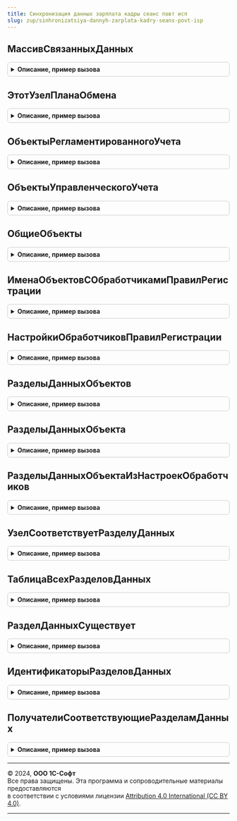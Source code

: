 ```yaml
---
title: Синхронизация данных зарплата кадры сеанс повт исп
slug: zup/sinhronizatsiya-dannyh-zarplata-kadry-seans-povt-isp
---
```



## МассивСвязанныхДанных
<details style="margin: 1em 0; padding: 0.5em; border: 1px solid #ccc; border-radius: 6px;">

<summary style="font-weight: bold; cursor: pointer;">Описание, пример вызова</summary>

```bsl

Функция МассивСвязанныхДанных(ИмяПланаОбмена, ПолноеИмяОбъектаМетаданных) Экспорт
```

Пример вызова
```bsl
Результат = СинхронизацияДанныхЗарплатаКадрыСеансПовтИсп.МассивСвязанныхДанных(ИмяПланаОбмена, ПолноеИмяОбъектаМетаданных) 
```
</details>

## ЭтотУзелПланаОбмена
<details style="margin: 1em 0; padding: 0.5em; border: 1px solid #ccc; border-radius: 6px;">

<summary style="font-weight: bold; cursor: pointer;">Описание, пример вызова</summary>

```bsl

Функция ЭтотУзелПланаОбмена(ИмяПланаОбмена) Экспорт
```

Пример вызова
```bsl
Результат = СинхронизацияДанныхЗарплатаКадрыСеансПовтИсп.ЭтотУзелПланаОбмена(ИмяПланаОбмена) 
```
</details>

## ОбъектыРегламентированногоУчета
<details style="margin: 1em 0; padding: 0.5em; border: 1px solid #ccc; border-radius: 6px;">

<summary style="font-weight: bold; cursor: pointer;">Описание, пример вызова</summary>

```bsl

Функция ОбъектыРегламентированногоУчета() Экспорт
```

Пример вызова
```bsl
Результат = СинхронизацияДанныхЗарплатаКадрыСеансПовтИсп.ОбъектыРегламентированногоУчета() 
```
</details>

## ОбъектыУправленческогоУчета
<details style="margin: 1em 0; padding: 0.5em; border: 1px solid #ccc; border-radius: 6px;">

<summary style="font-weight: bold; cursor: pointer;">Описание, пример вызова</summary>

```bsl

Функция ОбъектыУправленческогоУчета() Экспорт
```

Пример вызова
```bsl
Результат = СинхронизацияДанныхЗарплатаКадрыСеансПовтИсп.ОбъектыУправленческогоУчета() 
```
</details>

## ОбщиеОбъекты
<details style="margin: 1em 0; padding: 0.5em; border: 1px solid #ccc; border-radius: 6px;">

<summary style="font-weight: bold; cursor: pointer;">Описание, пример вызова</summary>

```bsl

Функция ОбщиеОбъекты() Экспорт
```

Пример вызова
```bsl
Результат = СинхронизацияДанныхЗарплатаКадрыСеансПовтИсп.ОбщиеОбъекты() 
```
</details>

## ИменаОбъектовСОбработчикамиПравилРегистрации
<details style="margin: 1em 0; padding: 0.5em; border: 1px solid #ccc; border-radius: 6px;">

<summary style="font-weight: bold; cursor: pointer;">Описание, пример вызова</summary>

```bsl

Функция ИменаОбъектовСОбработчикамиПравилРегистрации() Экспорт
```

Пример вызова
```bsl
Результат = СинхронизацияДанныхЗарплатаКадрыСеансПовтИсп.ИменаОбъектовСОбработчикамиПравилРегистрации() 
```
</details>

## НастройкиОбработчиковПравилРегистрации
<details style="margin: 1em 0; padding: 0.5em; border: 1px solid #ccc; border-radius: 6px;">

<summary style="font-weight: bold; cursor: pointer;">Описание, пример вызова</summary>

```bsl

// См. СинхронизацияДанныхЗарплатаКадрыСервер.НастройкиОбработчиковПравилРегистрации
Функция НастройкиОбработчиковПравилРегистрации(ИмяОбъекта) Экспорт
```

Пример вызова
```bsl
Результат = СинхронизацияДанныхЗарплатаКадрыСеансПовтИсп.НастройкиОбработчиковПравилРегистрации(ИмяОбъекта) 
```
</details>

## РазделыДанныхОбъектов
<details style="margin: 1em 0; padding: 0.5em; border: 1px solid #ccc; border-radius: 6px;">

<summary style="font-weight: bold; cursor: pointer;">Описание, пример вызова</summary>

```bsl

// См. СинхронизацияДанныхЗарплатаКадрыСервер.РазделыДанныхОбъектов
Функция РазделыДанныхОбъектов(ИмяПланаОбмена = "ОбменВРаспределеннойИнформационнойБазе") Экспорт
```

Пример вызова
```bsl
Результат = СинхронизацияДанныхЗарплатаКадрыСеансПовтИсп.РазделыДанныхОбъектов(ИмяПланаОбмена);
```
</details>

## РазделыДанныхОбъекта
<details style="margin: 1em 0; padding: 0.5em; border: 1px solid #ccc; border-radius: 6px;">

<summary style="font-weight: bold; cursor: pointer;">Описание, пример вызова</summary>

```bsl

// См. СинхронизацияДанныхЗарплатаКадрыСервер.РазделыДанныхОбъекта
Функция РазделыДанныхОбъекта(ИмяОбъекта) Экспорт
```

Пример вызова
```bsl
Результат = СинхронизацияДанныхЗарплатаКадрыСеансПовтИсп.РазделыДанныхОбъекта(ИмяОбъекта) 
```
</details>

## РазделыДанныхОбъектаИзНастроекОбработчиков
<details style="margin: 1em 0; padding: 0.5em; border: 1px solid #ccc; border-radius: 6px;">

<summary style="font-weight: bold; cursor: pointer;">Описание, пример вызова</summary>

```bsl

// См. СинхронизацияДанныхЗарплатаКадрыСервер.РазделыДанныхОбъектаИзНастроекОбработчиков
Функция РазделыДанныхОбъектаИзНастроекОбработчиков(ИмяОбъекта) Экспорт
```

Пример вызова
```bsl
Результат = СинхронизацияДанныхЗарплатаКадрыСеансПовтИсп.РазделыДанныхОбъектаИзНастроекОбработчиков(ИмяОбъекта) 
```
</details>

## УзелСоответствуетРазделуДанных
<details style="margin: 1em 0; padding: 0.5em; border: 1px solid #ccc; border-radius: 6px;">

<summary style="font-weight: bold; cursor: pointer;">Описание, пример вызова</summary>

```bsl

// Определяет соответствует ли узел разделу данных.
//
// Параметры:
//  Узел - ПланОбменаСсылка.ОбменВРаспределеннойИнформационнойБазе,ПланОбменаСсылка.АвтономнаяРабота
//  РазделДанных - Строка - идентификатор раздела данных
//
// Возвращаемое значение:
//  Булево
Функция УзелСоответствуетРазделуДанных(Узел, РазделДанных) Экспорт
```

Пример вызова
```bsl
Результат = СинхронизацияДанныхЗарплатаКадрыСеансПовтИсп.УзелСоответствуетРазделуДанных(Узел, РазделДанных) 
```
</details>

## ТаблицаВсехРазделовДанных
<details style="margin: 1em 0; padding: 0.5em; border: 1px solid #ccc; border-radius: 6px;">

<summary style="font-weight: bold; cursor: pointer;">Описание, пример вызова</summary>

```bsl

// Возвращает таблицу всех разделов данных.
//
// Возвращаемое значение:
//  ТаблицаЗначений:
// * Идентификатор - Строка
// * Представление - Строка
// * Родитель - Строка - идентификатор родителя
// * Картинка - Картинка - картинка из библиотеки картинок
Функция ТаблицаВсехРазделовДанных() Экспорт
```

Пример вызова
```bsl
Результат = СинхронизацияДанныхЗарплатаКадрыСеансПовтИсп.ТаблицаВсехРазделовДанных() 
```
</details>

## РазделДанныхСуществует
<details style="margin: 1em 0; padding: 0.5em; border: 1px solid #ccc; border-radius: 6px;">

<summary style="font-weight: bold; cursor: pointer;">Описание, пример вызова</summary>

```bsl

// Определяет существует ли раздел данных с заданным идентификатором
//
// Параметры:
//  Идентификатор - Строка
//
// Возвращаемое значение:
//  Булево
Функция РазделДанныхСуществует(Идентификатор) Экспорт
```

Пример вызова
```bsl
Результат = СинхронизацияДанныхЗарплатаКадрыСеансПовтИсп.РазделДанныхСуществует(Идентификатор) 
```
</details>

## ИдентификаторыРазделовДанных
<details style="margin: 1em 0; padding: 0.5em; border: 1px solid #ccc; border-radius: 6px;">

<summary style="font-weight: bold; cursor: pointer;">Описание, пример вызова</summary>

```bsl

// См. СинхронизацияДанныхЗарплатаКадрыСервер.ИдентификаторыРазделовДанных
Функция ИдентификаторыРазделовДанных() Экспорт
```

Пример вызова
```bsl
Результат = СинхронизацияДанныхЗарплатаКадрыСеансПовтИсп.ИдентификаторыРазделовДанных() 
```
</details>

## ПолучателиСоответствующиеРазделамДанных
<details style="margin: 1em 0; padding: 0.5em; border: 1px solid #ccc; border-radius: 6px;">

<summary style="font-weight: bold; cursor: pointer;">Описание, пример вызова</summary>

```bsl

// Получатели соответствующие разделам данных.
//
// Параметры:
//  ИмяПланаОбмена - Строка
//  РазделыДанных - Строка - идентификаторы разделов данных, разделенные запятыми
//
// Возвращаемое значение:
//  Массив - Получатели соответствующие разделам данных
Функция ПолучателиСоответствующиеРазделамДанных(ИмяПланаОбмена, РазделыДанных) Экспорт
```

Пример вызова
```bsl
Результат = СинхронизацияДанныхЗарплатаКадрыСеансПовтИсп.ПолучателиСоответствующиеРазделамДанных(ИмяПланаОбмена, РазделыДанных) 
```
</details>

---

© 2024, **ООО 1С-Софт**  
Все права защищены. Эта программа и сопроводительные материалы предоставляются  
в соответствии с условиями лицензии [Attribution 4.0 International (CC BY 4.0)](https://creativecommons.org/licenses/by/4.0/legalcode).

---
